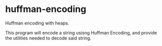 # huffman-encoding
Huffman encoding with heaps.

This program will encode a string usisng Huffman Encoding, and provide the utilities needed to decode said string.
